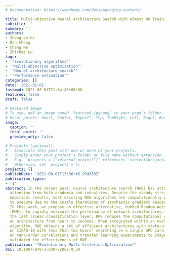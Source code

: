 ```yaml
---
# Documentation: https://wowchemy.com/docs/managing-content/

title: Multi-objective Neural Architecture Search with Almost No Training
subtitle: ''
summary: ''
authors:
- Shengran Hu
- Ran Cheng
- Cheng He
- Zhichao Lu
tags:
- '"Evolutionary algorithms"'
- '"Multi-objective optimization"'
- '"Neural architecture search"'
- '"Performance estimation"'
categories: []
date: '2021-01-01'
lastmod: 2021-08-01T21:34:43+08:00
featured: false
draft: false

# Featured image
# To use, add an image named `featured.jpg/png` to your page's folder.
# Focal points: Smart, Center, TopLeft, Top, TopRight, Left, Right, BottomLeft, Bottom, BottomRight.
image:
  caption: ''
  focal_point: ''
  preview_only: false

# Projects (optional).
#   Associate this post with one or more of your projects.
#   Simply enter your project's folder or file name without extension.
#   E.g. `projects = ["internal-project"]` references `content/project/deep-learning/index.md`.
#   Otherwise, set `projects = []`.
projects: []
publishDate: '2021-08-01T13:36:45.974383Z'
publication_types:
- '1'
abstract: In the recent past, neural architecture search (NAS) has attracted increasing
  attention from both academia and industries. Despite the steady stream of impressive
  empirical results, most existing NAS algorithms are computationally prohibitive
  to execute due to the costly iterations of stochastic gradient descent (SGD) training.
  In this work, we propose an effective alternative, dubbed Random-Weight Evaluation
  (RWE), to rapidly estimate the performance of network architectures. By just training
  the last linear classification layer, RWE reduces the computational cost of evaluating
  an architecture from hours to seconds. When integrated within an evolutionary multi-objective
  algorithm, RWE obtains a set of efficient architectures with state-of-the-art performance
  on CIFAR-10 with less than two hours’ searching on a single GPU card. Ablation studies
  on rank-order correlations and transfer learning experiments to ImageNet have further
  validated the effectiveness of RWE.
publication: '*Evolutionary Multi-Criterion Optimization*'
doi: 10.1007/978-3-030-72062-9_39
---
```


